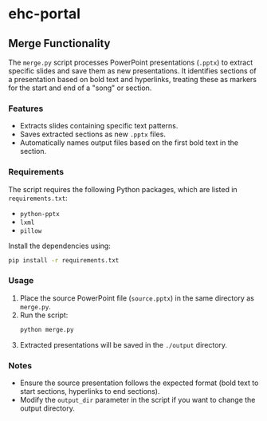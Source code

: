 # ehc-portal

## Merge Functionality

The `merge.py` script processes PowerPoint presentations (`.pptx`) to extract specific slides and save them as new presentations. It identifies sections of a presentation based on bold text and hyperlinks, treating these as markers for the start and end of a "song" or section.

### Features
- Extracts slides containing specific text patterns.
- Saves extracted sections as new `.pptx` files.
- Automatically names output files based on the first bold text in the section.

### Requirements
The script requires the following Python packages, which are listed in `requirements.txt`:
- `python-pptx`
- `lxml`
- `pillow`

Install the dependencies using:
```bash
pip install -r requirements.txt
```

### Usage
1. Place the source PowerPoint file (`source.pptx`) in the same directory as `merge.py`.
2. Run the script:
   ```bash
   python merge.py
   ```
3. Extracted presentations will be saved in the `./output` directory.

### Notes
- Ensure the source presentation follows the expected format (bold text to start sections, hyperlinks to end sections).
- Modify the `output_dir` parameter in the script if you want to change the output directory.
